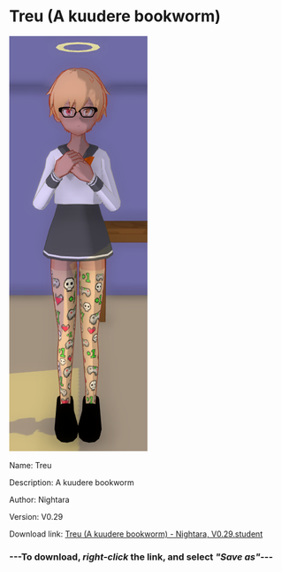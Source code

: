 # Treu (A kuudere bookworm)

<img src = "https://raw.githubusercontent.com/Arbiter1223/Daigaku-Gurashi-Custom-Students/master/Students/Files/Treu%20(A%20kuudere%20bookworm).png">

Name: Treu

Description: A kuudere bookworm

Author: Nightara

Version: V0.29

Download link: <a href="https://raw.githubusercontent.com/Arbiter1223/Daigaku-Gurashi-Custom-Students/master/Students/Files/Treu%20(A%20kuudere%20bookworm)%20-%20Nightara%2C%20V0.29.student">Treu (A kuudere bookworm) - Nightara, V0.29.student</a>

### ---**To download, _right-click_ the link, and select _"Save as"_**---
